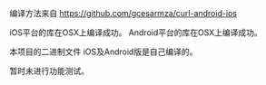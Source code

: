
编译方法来自
https://github.com/gcesarmza/curl-android-ios

iOS平台的库在OSX上编译成功。
Android平台的库在OSX上编译成功。

本项目的二进制文件 iOS及Android版是自己编译的。

暂时未进行功能测试。
